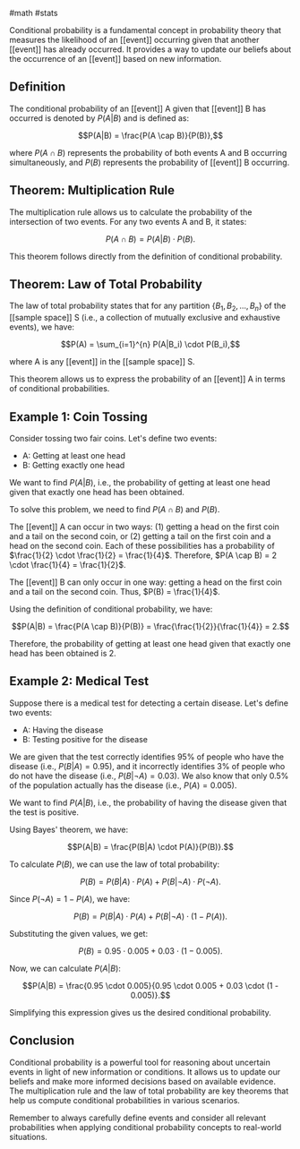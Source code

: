 #math #stats 

Conditional probability is a fundamental concept in probability theory that measures the likelihood of an [[event]] occurring given that another [[event]] has already occurred. It provides a way to update our beliefs about the occurrence of an [[event]] based on new information.

## Definition

The conditional probability of an [[event]] A given that [[event]] B has occurred is denoted by $P(A|B)$ and is defined as:

$$P(A|B) = \frac{P(A \cap B)}{P(B)},$$

where $P(A \cap B)$ represents the probability of both events A and B occurring simultaneously, and $P(B)$ represents the probability of [[event]] B occurring.

## Theorem: Multiplication Rule

The multiplication rule allows us to calculate the probability of the intersection of two events. For any two events A and B, it states:

$$P(A \cap B) = P(A|B) \cdot P(B).$$

This theorem follows directly from the definition of conditional probability.

## Theorem: Law of Total Probability

The law of total probability states that for any partition $\{B_1, B_2, \ldots, B_n\}$ of the [[sample space]] S (i.e., a collection of mutually exclusive and exhaustive events), we have:

$$P(A) = \sum_{i=1}^{n} P(A|B_i) \cdot P(B_i),$$

where A is any [[event]] in the [[sample space]] S.

This theorem allows us to express the probability of an [[event]] A in terms of conditional probabilities.

## Example 1: Coin Tossing

Consider tossing two fair coins. Let's define two events:
- A: Getting at least one head
- B: Getting exactly one head

We want to find $P(A|B)$, i.e., the probability of getting at least one head given that exactly one head has been obtained.

To solve this problem, we need to find $P(A \cap B)$ and $P(B)$.

The [[event]] A can occur in two ways: (1) getting a head on the first coin and a tail on the second coin, or (2) getting a tail on the first coin and a head on the second coin. Each of these possibilities has a probability of $\frac{1}{2} \cdot \frac{1}{2} = \frac{1}{4}$. Therefore, $P(A \cap B) = 2 \cdot \frac{1}{4} = \frac{1}{2}$.

The [[event]] B can only occur in one way: getting a head on the first coin and a tail on the second coin. Thus, $P(B) = \frac{1}{4}$.

Using the definition of conditional probability, we have:

$$P(A|B) = \frac{P(A \cap B)}{P(B)} = \frac{\frac{1}{2}}{\frac{1}{4}} = 2.$$

Therefore, the probability of getting at least one head given that exactly one head has been obtained is 2.

## Example 2: Medical Test

Suppose there is a medical test for detecting a certain disease. Let's define two events:
- A: Having the disease
- B: Testing positive for the disease

We are given that the test correctly identifies 95% of people who have the disease (i.e., $P(B|A) = 0.95$), and it incorrectly identifies 3% of people who do not have the disease (i.e., $P(B|\neg A) = 0.03$). We also know that only 0.5% of the population actually has the disease (i.e., $P(A) = 0.005$).

We want to find $P(A|B)$, i.e., the probability of having the disease given that the test is positive.

Using Bayes' theorem, we have:

$$P(A|B) = \frac{P(B|A) \cdot P(A)}{P(B)}.$$

To calculate $P(B)$, we can use the law of total probability:

$$P(B) = P(B|A) \cdot P(A) + P(B|\neg A) \cdot P(\neg A).$$

Since $P(\neg A) = 1 - P(A)$, we have:

$$P(B) = P(B|A) \cdot P(A) + P(B|\neg A) \cdot (1 - P(A)).$$

Substituting the given values, we get:

$$P(B) = 0.95 \cdot 0.005 + 0.03 \cdot (1 - 0.005).$$

Now, we can calculate $P(A|B)$:

$$P(A|B) = \frac{0.95 \cdot 0.005}{0.95 \cdot 0.005 + 0.03 \cdot (1 - 0.005)}.$$

Simplifying this expression gives us the desired conditional probability.

## Conclusion

Conditional probability is a powerful tool for reasoning about uncertain events in light of new information or conditions. It allows us to update our beliefs and make more informed decisions based on available evidence. The multiplication rule and the law of total probability are key theorems that help us compute conditional probabilities in various scenarios.

Remember to always carefully define events and consider all relevant probabilities when applying conditional probability concepts to real-world situations.
